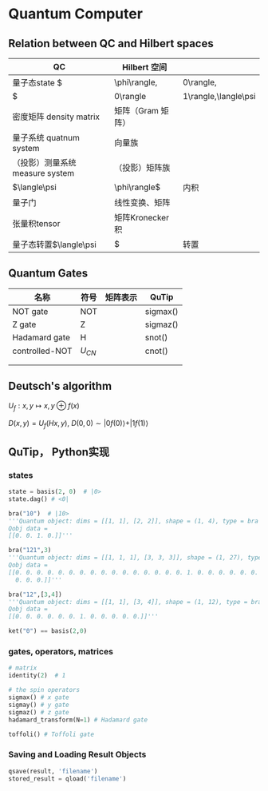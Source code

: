 # Quantum Computer

## Relation between QC and Hilbert spaces

| QC                                             | Hilbert 空间      |      |
| ---------------------------------------------- | ----------------- | ---- |
| 量子态state $|\phi\rangle,|0\rangle,|1\rangle$ | （列）向量，基    |      |
| $|0\rangle|1\rangle,\langle\psi|\phi\rangle $  | 张量积            |      |
| 密度矩阵 density matrix                        | 矩阵（Gram 矩阵） |      |
| 量子系统 quatnum system                        | 向量族            |      |
| （投影）测量系统 measure system                | （投影）矩阵族    |      |
| $\langle\psi|\phi\rangle$                      | 内积              |      |
| 量子门                                         | 线性变换、矩阵    |      |
| 张量积tensor                                   | 矩阵Kronecker积   |      |
| 量子态转置$\langle\psi|$                       | 转置              |      |

## Quantum Gates

| 名称           | 符号     | 矩阵表示 | QuTip    |
| -------------- | -------- | -------- | -------- |
| NOT gate       | NOT      |          | sigmax() |
| Z gate         | Z        |          | sigmaz() |
| Hadamard gate  | H        |          | snot()   |
| controlled-NOT | $U_{CN}$ |          | cnot()   |
|                |          |          |          |
|                |          |          |          |



## Deutsch's algorithm

$U_f:x,y\mapsto x, y\oplus f(x)$

$D(x,y)=U_f(Hx, y)$, $D(0, 0)\sim|0f(0)\rangle+|1f(1)\rangle$



## QuTip， Python实现

### states

```python
state = basis(2, 0)  # |0>
state.dag() # <0|

bra("10")  # |10>
'''Quantum object: dims = [[1, 1], [2, 2]], shape = (1, 4), type = bra
Qobj data =
[[0. 0. 1. 0.]]'''

bra("121",3)
'''Quantum object: dims = [[1, 1, 1], [3, 3, 3]], shape = (1, 27), type = bra
Qobj data =
[[0. 0. 0. 0. 0. 0. 0. 0. 0. 0. 0. 0. 0. 0. 0. 0. 1. 0. 0. 0. 0. 0. 0. 0.
  0. 0. 0.]]'''

bra("12",[3,4])
'''Quantum object: dims = [[1, 1], [3, 4]], shape = (1, 12), type = bra
Qobj data =
[[0. 0. 0. 0. 0. 0. 1. 0. 0. 0. 0. 0.]]'''

ket("0") == basis(2,0)
```



### gates, operators, matrices

```python
# matrix
identity(2)  # 1

# the spin operators
sigmax() # x gate
sigmay() # y gate
sigmaz() # z gate
hadamard_transform(N=1) # Hadamard gate

toffoli() # Toffoli gate
```

### Saving and Loading Result Objects

```python
qsave(result, 'filename')
stored_result = qload('filename')
```



